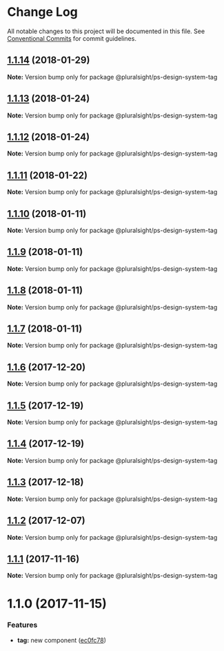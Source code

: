 # Change Log

All notable changes to this project will be documented in this file.
See [Conventional Commits](https://conventionalcommits.org) for commit guidelines.

<a name="1.1.14"></a>
## [1.1.14](https://github.com/pluralsight/design-system/compare/@pluralsight/ps-design-system-tag@1.1.13...@pluralsight/ps-design-system-tag@1.1.14) (2018-01-29)




**Note:** Version bump only for package @pluralsight/ps-design-system-tag

<a name="1.1.13"></a>
## [1.1.13](https://github.com/pluralsight/design-system/compare/@pluralsight/ps-design-system-tag@1.1.11...@pluralsight/ps-design-system-tag@1.1.13) (2018-01-24)




**Note:** Version bump only for package @pluralsight/ps-design-system-tag

<a name="1.1.12"></a>
## [1.1.12](https://github.com/pluralsight/design-system/compare/@pluralsight/ps-design-system-tag@1.1.11...@pluralsight/ps-design-system-tag@1.1.12) (2018-01-24)




**Note:** Version bump only for package @pluralsight/ps-design-system-tag

<a name="1.1.11"></a>
## [1.1.11](https://github.com/pluralsight/design-system/compare/@pluralsight/ps-design-system-tag@1.1.10...@pluralsight/ps-design-system-tag@1.1.11) (2018-01-22)




**Note:** Version bump only for package @pluralsight/ps-design-system-tag

<a name="1.1.10"></a>
## [1.1.10](https://github.com/pluralsight/design-system/compare/@pluralsight/ps-design-system-tag@1.1.9...@pluralsight/ps-design-system-tag@1.1.10) (2018-01-11)




**Note:** Version bump only for package @pluralsight/ps-design-system-tag

<a name="1.1.9"></a>
## [1.1.9](https://github.com/pluralsight/design-system/compare/@pluralsight/ps-design-system-tag@1.1.8...@pluralsight/ps-design-system-tag@1.1.9) (2018-01-11)




**Note:** Version bump only for package @pluralsight/ps-design-system-tag

<a name="1.1.8"></a>
## [1.1.8](https://github.com/pluralsight/design-system/compare/@pluralsight/ps-design-system-tag@1.1.7...@pluralsight/ps-design-system-tag@1.1.8) (2018-01-11)




**Note:** Version bump only for package @pluralsight/ps-design-system-tag

<a name="1.1.7"></a>
## [1.1.7](https://github.com/pluralsight/design-system/compare/@pluralsight/ps-design-system-tag@1.1.6...@pluralsight/ps-design-system-tag@1.1.7) (2018-01-11)




**Note:** Version bump only for package @pluralsight/ps-design-system-tag

<a name="1.1.6"></a>
## [1.1.6](https://github.com/pluralsight/design-system/compare/@pluralsight/ps-design-system-tag@1.1.5...@pluralsight/ps-design-system-tag@1.1.6) (2017-12-20)




**Note:** Version bump only for package @pluralsight/ps-design-system-tag

<a name="1.1.5"></a>
## [1.1.5](https://github.com/pluralsight/design-system/compare/@pluralsight/ps-design-system-tag@1.1.4...@pluralsight/ps-design-system-tag@1.1.5) (2017-12-19)




**Note:** Version bump only for package @pluralsight/ps-design-system-tag

<a name="1.1.4"></a>
## [1.1.4](https://github.com/pluralsight/design-system/compare/@pluralsight/ps-design-system-tag@1.1.3...@pluralsight/ps-design-system-tag@1.1.4) (2017-12-19)




**Note:** Version bump only for package @pluralsight/ps-design-system-tag

<a name="1.1.3"></a>
## [1.1.3](https://github.com/pluralsight/design-system/compare/@pluralsight/ps-design-system-tag@1.1.2...@pluralsight/ps-design-system-tag@1.1.3) (2017-12-18)




**Note:** Version bump only for package @pluralsight/ps-design-system-tag

<a name="1.1.2"></a>
## [1.1.2](https://github.com/pluralsight/design-system/compare/@pluralsight/ps-design-system-tag@1.1.1...@pluralsight/ps-design-system-tag@1.1.2) (2017-12-07)




**Note:** Version bump only for package @pluralsight/ps-design-system-tag

<a name="1.1.1"></a>
## [1.1.1](https://github.com/pluralsight/design-system/compare/@pluralsight/ps-design-system-tag@1.1.0...@pluralsight/ps-design-system-tag@1.1.1) (2017-11-16)




**Note:** Version bump only for package @pluralsight/ps-design-system-tag

<a name="1.1.0"></a>
# 1.1.0 (2017-11-15)


### Features

* **tag:** new component ([ec0fc78](https://github.com/pluralsight/design-system/commit/ec0fc78))
